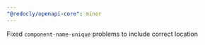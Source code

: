 ```yaml
---
"@redocly/openapi-core": minor
---
```


Fixed `component-name-unique` problems to include correct location
